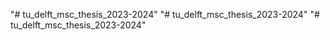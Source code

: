 "# tu_delft_msc_thesis_2023-2024" 
"# tu_delft_msc_thesis_2023-2024" 
"# tu_delft_msc_thesis_2023-2024" 
